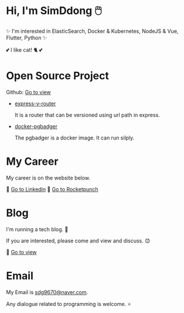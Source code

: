 # Hi, I'm SimDdong 🖱️

✨ I'm interested in ElasticSearch, Docker & Kubernetes, NodeJS & Vue, Flutter, Python ✨

💕 I like cat! 🐈 💕

# Open Source Project

Github: [Go to view](https://github.com/sdg9670)

- [express-v-router](https://github.com/sdg9670/express-v-router)

  It is a router that can be versioned using url path in express.

- [docker-pgbadger](https://github.com/sdg9670/docker-pgbadger)

  The pgbadger is a docker image. It can run silply.

# My Career

My career is on the website below.

🚀 [Go to Linkedin](https://www.linkedin.com/in/donggeun-sim-567388183)
🚀 [Go to Rocketpunch](https://www.rocketpunch.com/@sdg9670f15008f9)

# Blog

I'm running a tech blog. 🐣

If you are interested, please come and view and discuss. 😊

🚀 [Go to view](https://sdg9670.github.io)

# Email

My Email is [sdg9670@naver.com](mailto:sdg9670@naver.com).

Any dialogue related to programming is welcome. ⭐
